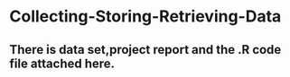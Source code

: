 # Collecting-Storing-Retrieving-Data

## There is data set,project report and the .R code file attached here.
